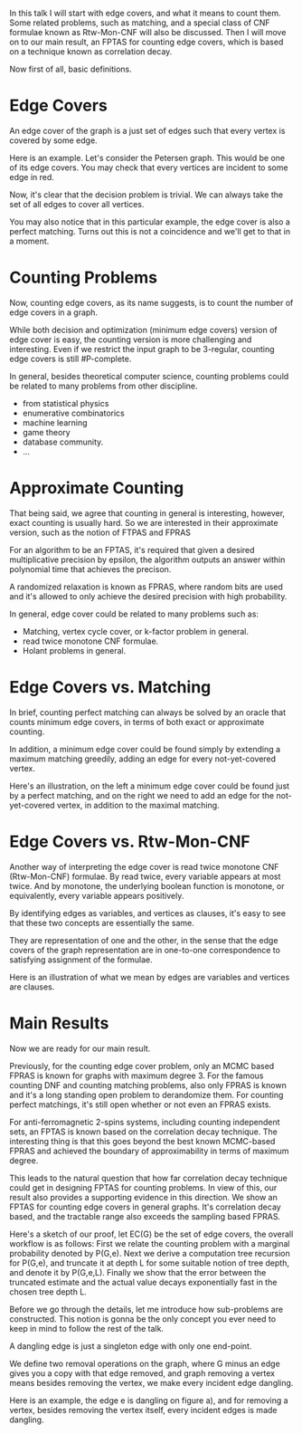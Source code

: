 
In this talk I will start with edge covers, and what it means to count them.
Some related problems, such as matching, and a special class of CNF formulae known as Rtw-Mon-CNF will also be discussed.
Then I will move on to our main result, an FPTAS for counting edge covers, which is based on a technique known as correlation decay.

Now first of all, basic definitions.

# Edge Covers
An edge cover of the graph is a just set of edges such that every vertex is covered by some edge.

Here is an example.
Let's consider the Petersen graph.
This would be one of its edge covers.
You may check that every vertices are incident to some edge in red.

Now, it's clear that the decision problem is trivial.
We can always take the set of all edges to cover all vertices.

You may also notice that in this particular example, the edge cover is also a perfect matching.
Turns out this is not a coincidence and we'll get to that in a moment.

# Counting Problems
Now, counting edge covers, as its name suggests, is to count the number of edge covers in a graph.

While both decision and optimization (minimum edge covers) version of edge cover is easy, the counting version is more challenging and interesting.
Even if we restrict the input graph to be 3-regular, counting edge covers is still \#P-complete.

In general, besides theoretical computer science, counting problems could be related to many problems from other discipline.
* from statistical physics
* enumerative combinatorics
* machine learning
* game theory
* database community.
* ...

# Approximate Counting

That being said, we agree that counting in general is interesting, however, exact counting is usually hard.
So we are interested in their approximate version, such as the notion of FTPAS and FPRAS

For an algorithm to be an FPTAS, it's required that given a desired multiplicative precision by epsilon, the algorithm outputs an answer within polynomial time that achieves the precison.

A randomized relaxation is known as FPRAS, where random bits are used and it's allowed to only achieve the desired precision with high probability.

In general, edge cover could be related to many problems such as:
* Matching, vertex cycle cover, or k-factor problem in general. 
* read twice monotone CNF formulae.
* Holant problems in general.

# Edge Covers vs. Matching

In brief, counting perfect matching can always be solved by an oracle that counts minimum edge covers, in terms of both exact or approximate counting.

In addition, a minimum edge cover could be found simply by extending a maximum matching greedily, adding an edge for every not-yet-covered vertex.

Here's an illustration, on the left a minimum edge cover could be found just by a perfect matching, and on the right we need to add an edge for the not-yet-covered vertex, in addition to the maximal matching.

# Edge Covers vs. Rtw-Mon-CNF

Another way of interpreting the edge cover is read twice monotone CNF (Rtw-Mon-CNF) formulae.
By read twice, every variable appears at most twice.
And by monotone, the underlying boolean function is monotone, or equivalently, every variable appears positively.

By identifying edges as variables, and vertices as clauses, it's easy to see that these two concepts are essentially the same.

They are representation of one and the other, in the sense that the edge covers of the graph representation are in one-to-one correspondence to satisfying assignment of the formulae.

Here is an illustration of what we mean by edges are variables and vertices are clauses.


# Main Results
Now we are ready for our main result.

Previously, for the counting edge cover problem, only an MCMC based FPRAS is known for graphs with maximum degree $3$.
For the famous counting DNF and counting matching problems, also only FPRAS is known and it's a long standing open problem to derandomize them.
For counting perfect matchings, it's still open whether or not even an FPRAS exists.

For anti-ferromagnetic 2-spins systems, including counting independent sets, an FPTAS is known based on the correlation decay technique.
The interesting thing is that this goes beyond the best known MCMC-based FPRAS and achieved the boundary of approximability in terms of maximum degree.

This leads to the natural question that how far correlation decay technique could get in designing FPTAS for counting problems.
In view of this, our result also provides a supporting evidence in this direction.
We show an FPTAS for counting edge covers in general graphs.
It's correlation decay based, and the tractable range also exceeds the sampling based FPRAS.

Here's a sketch of our proof, let EC(G) be the set of edge covers, the overall workflow is as follows:
First we relate the counting problem with a marginal probability denoted by P(G,e).
Next we derive a computation tree recursion for P(G,e), and truncate it at depth L for some suitable notion of tree depth, and denote it by P(G,e,L).
Finally we show that the error between the truncated estimate and the actual value decays exponentially fast in the chosen tree depth L.

Before we go through the details, let me introduce how sub-problems are constructed.
This notion is gonna be the only concept you ever need to keep in mind to follow the rest of the talk.

A dangling edge is just a singleton edge with only one end-point.

We define two removal operations on the graph, where G minus an edge gives you a copy with that edge removed, and graph removing a vertex means besides removing the vertex, we make every incident edge dangling.

Here is an example, the edge e is dangling on figure a), and for removing a vertex, besides removing the vertex itself, every incident edges is made dangling.
